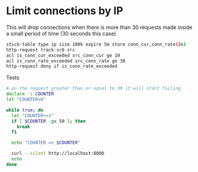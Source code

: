 
# Limit connections by IP

This will drop connections when there is more than 30 requests made inside a small period of time (30 seconds this case)

```bash
stick-table type ip size 100k expire 5m store conn_cur,conn_rate(3s)
http-request track-sc0 src
acl is_conn_cur_exceeded src_conn_cur ge 10
acl is_conn_rate_exceeded src_conn_rate ge 30
http-request deny if is_conn_rate_exceeded
```

Tests

```bash
# on the request greater than or equal to 30 it will start failing
declare -i COUNTER
let "COUNTER=0"

while true; do
  let "COUNTER+=1"
  if [ $COUNTER -ge 50 ]; then
    break
  fi

  echo "COUNTER => $COUNTER"

  curl --silent http://localhost:8000
  echo
done
```
